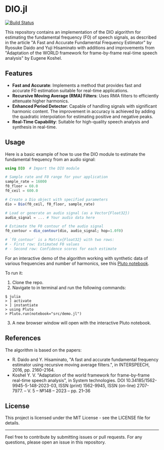 # DIO.jl

[![Build Status](https://github.com/dr-Fade/DIO.jl/actions/workflows/CI.yml/badge.svg?branch=master)](https://github.com/dr-Fade/DIO.jl/actions/workflows/CI.yml?query=branch%3Amaster)

This repository contains an implementation of the DIO algorithm for estimating the fundamental frequency (F0) of speech signals, as described in the article "A Fast and Accurate Fundamental Frequency Estimator" by Ryosuke Daido and Yuji Hisaminato with additions and improvements from "Adaptation of the WORLD framework for frame-by-frame real-time speech analysis" by Eugene Koshel.

## Features

- **Fast and Accurate**: Implements a method that provides fast and accurate F0 estimation suitable for real-time applications.
- **Recursive Moving Average (RMA) Filters**: Uses RMA filters to efficiently attenuate higher harmonics.
- **Enhanced Period Detector**: Capable of handling signals with significant harmonic content. The improvement in accuracy is achieved by adding the quadratic interpolation for estimating positive and negative peaks.
- **Real-Time Capability**: Suitable for high-quality speech analysis and synthesis in real-time.

## Usage

Here is a basic example of how to use the DIO module to estimate the fundamental frequency from an audio signal:

```julia
using DIO  # Import the DIO module

# Sample rate and F0 range for your application
sample_rate = 16000
f0_floor = 60.0
f0_ceil = 600.0

# Create a Dio object with specified parameters
dio = Dio(f0_ceil, f0_floor, sample_rate)

# Load or generate an audio signal (as a Vector{Float32})
audio_signal = ... # Your audio data here

# Estimate the F0 contour of the audio signal
f0_contour = dio_contour(dio, audio_signal; hop=1.0f0)

# `f0_contour` is a Matrix{Float32} with two rows:
# - First row: Estimated F0 values
# - Second row: Confidence scores for each estimate
```

For an interactive demo of the algorithm working with synthetic data of various frequencies and number of harmonics, see this [Pluto notebook](src/demo.jl).

To run it:
1. Clone the repo.
2. Navigate to in terminal and run the following commands:
```
$ julia
> ] activate
> ] instantiate
> using Pluto
> Pluto.run(notebook="src/demo.jl")
```
3. A new browser window will open with the interactive Pluto notebook.

## References

The algorithm is based on the papers:

* R. Daido and Y. Hisaminato, "A fast and accurate fundamental frequency estimator using recursive moving average filters.", in INTERSPEECH, 2016, pp. 2160–2164.
* Koshel Y. V. "Adaptation of the world framework for frame-by-frame real-time speech analysis", in System technologies. DOI 10.34185/1562-9945-5-148-2023-03, ISSN (print) 1562-9945, ISSN (on-line) 2707-7977. – V. 5 – №148 – 2023 – pp. 21–36
## License

This project is licensed under the MIT License - see the LICENSE file for details.

---

Feel free to contribute by submitting issues or pull requests. For any questions, please open an issue in this repository.
